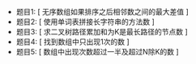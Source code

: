 - 题目1: [ 无序数组如果排序之后相邻数之间的最大差值 ]
- 题目2: [ 使用单词表拼接长字符串的方法数 ]
- 题目3: [ 求二叉树路径累加和为K是最长路径的节点数 ]
- 题目4: [ 找到数组中只出现1次的数 ]
- 题目5: [ 数组中出现次数超过一半及超过N除K的数 ]
